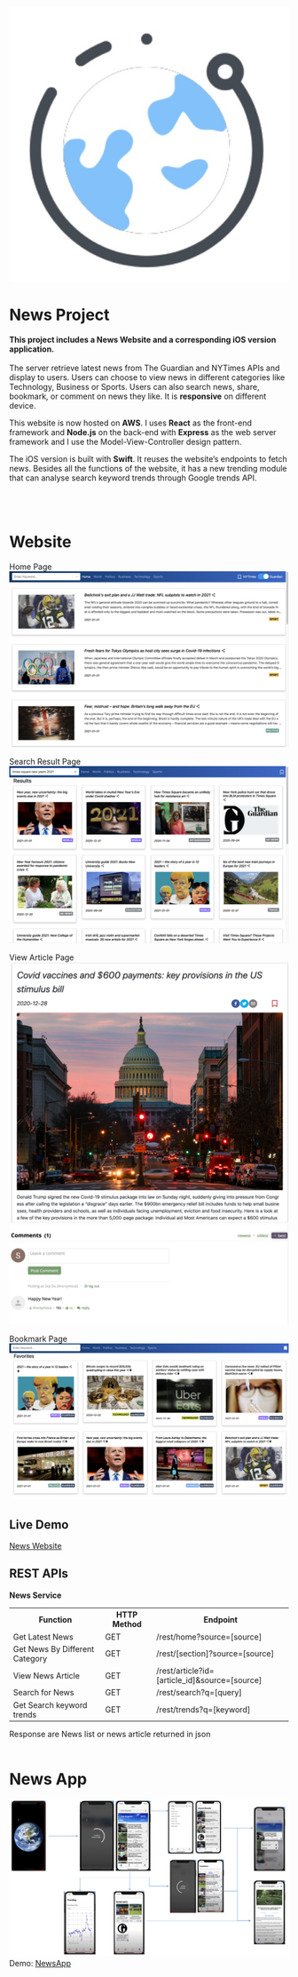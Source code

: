 <img src="https://github.com/DUSiqi/News/blob/main/imgs/logo.jpg" />

News Project
=================
**This project includes a News Website and a corresponding iOS version application.**
<br/>
<br/>
The server retrieve latest news from The Guardian and NYTimes APIs and display to users. Users can choose to view news in different categories like Technology, Business or Sports. Users can also search news, share, bookmark, or comment on news they like. It is **responsive** on different device.

This website is now hosted on **AWS**. I uses **React** as the front-end framework and **Node.js** on the back-end with **Express** as the web server framework and I use the Model-View-Controller design pattern.

The iOS version is built with **Swift**. It reuses the website’s endpoints to fetch news. Besides all the functions of the website, it has a new trending module that can analyse search keyword trends through Google trends API.
<br/>
<br/>
<br/>
<br/>

Website
=================
Home Page
![HomePage](https://github.com/DUSiqi/News/blob/main/imgs/home.png)
<br/>

Search Result Page
![searchPage](https://github.com/DUSiqi/News/blob/main/imgs/search.png)
<br/>

View Article Page
![articlePage](https://github.com/DUSiqi/News/blob/main/imgs/detailed.png)
![comments](https://github.com/DUSiqi/News/blob/main/imgs/comments.png)
<br/>

Bookmark Page
![favoritePage](https://github.com/DUSiqi/News/blob/main/imgs/favorites.png)
<br/>

Live Demo
-----------------
[News Website](http://ec2-54-146-190-253.compute-1.amazonaws.com:3000/)

REST APIs
-----------------
**News Service**

<table>
    <tr>
        <th>Function</th>
        <th>HTTP Method</th>
        <th>Endpoint</th>
    </tr>
    <tr>
        <td>Get Latest News</td>
        <td>GET</td>
        <td>/rest/home?source=[source]</td>
    </tr>
    <tr>
        <td>Get News By Different Category</td>
        <td>GET</td>
        <td>/rest/[section]?source=[source]</td>
    </tr>
    <tr>
        <td>View News Article</td>
        <td>GET</td>
        <td>/rest/article?id=[article_id]&source=[source]</td>
    </tr>
    <tr>
        <td>Search for News</td>
        <td>GET</td>
        <td>/rest/search?q=[query]</td>
    </tr>
    <tr>
        <td>Get Search keyword trends</td>
        <td>GET</td>
        <td>/rest/trends?q=[keyword]</td>
    </tr>
</table>

Response are News list or news article returned in json
<br/>
<br/>

News App
=================
![AppArc](https://github.com/DUSiqi/News/blob/main/imgs/arc.png)
<br/>
Demo: [NewsApp](https://www.youtube.com/watch?v=LMdkY8jsmJY&feature=youtu.be)




